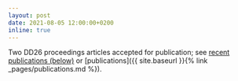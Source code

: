 ```yaml
---
layout: post
date: 2021-08-05 12:00:00+0200
inline: true
---
```


Two DD26 proceedings articles accepted for publication; see <a href="#recent publications">recent publications (below)</a> or [publications]({{ site.baseurl }}{% link _pages/publications.md %}).
